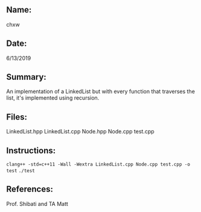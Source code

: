 ## Name:
chxw

## Date:
6/13/2019

## Summary:
An implementation of a LinkedList but with every function that traverses the list, it's implemented using recursion.

## Files: 
LinkedList.hpp LinkedList.cpp Node.hpp Node.cpp test.cpp

## Instructions:
`clang++ -std=c++11 -Wall -Wextra LinkedList.cpp Node.cpp test.cpp -o test`
`./test`

## References:
Prof. Shibati and TA Matt

